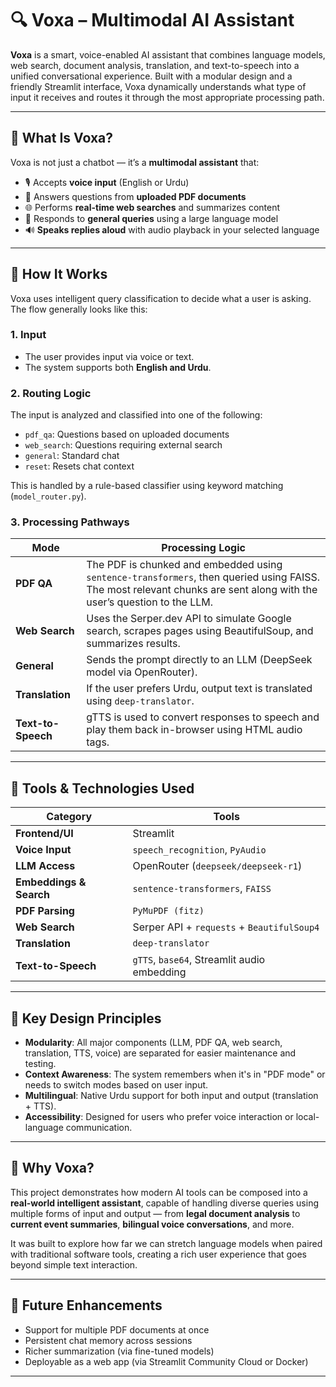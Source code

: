 # 🔍 Voxa – Multimodal AI Assistant

**Voxa** is a smart, voice-enabled AI assistant that combines language models, web search, document analysis, translation, and text-to-speech into a unified conversational experience. Built with a modular design and a friendly Streamlit interface, Voxa dynamically understands what type of input it receives and routes it through the most appropriate processing path.

---

## 🧠 What Is Voxa?

Voxa is not just a chatbot — it’s a **multimodal assistant** that:

- 🎙️ Accepts **voice input** (English or Urdu)
- 📄 Answers questions from **uploaded PDF documents**
- 🌐 Performs **real-time web searches** and summarizes content
- 🧠 Responds to **general queries** using a large language model
- 🔊 **Speaks replies aloud** with audio playback in your selected language

---

## 🧩 How It Works

Voxa uses intelligent query classification to decide what a user is asking. The flow generally looks like this:

### 1. **Input**
- The user provides input via voice or text.
- The system supports both **English and Urdu**.

### 2. **Routing Logic**
The input is analyzed and classified into one of the following:
- `pdf_qa`: Questions based on uploaded documents
- `web_search`: Questions requiring external search
- `general`: Standard chat
- `reset`: Resets chat context

This is handled by a rule-based classifier using keyword matching (`model_router.py`).

### 3. **Processing Pathways**

| Mode | Processing Logic |
|------|------------------|
| **PDF QA** | The PDF is chunked and embedded using `sentence-transformers`, then queried using FAISS. The most relevant chunks are sent along with the user’s question to the LLM. |
| **Web Search** | Uses the Serper.dev API to simulate Google search, scrapes pages using BeautifulSoup, and summarizes results. |
| **General** | Sends the prompt directly to an LLM (DeepSeek model via OpenRouter). |
| **Translation** | If the user prefers Urdu, output text is translated using `deep-translator`. |
| **Text-to-Speech** | gTTS is used to convert responses to speech and play them back in-browser using HTML audio tags. |

---

## 🧰 Tools & Technologies Used

| Category | Tools |
|---------|-------|
| **Frontend/UI** | Streamlit |
| **Voice Input** | `speech_recognition`, `PyAudio` |
| **LLM Access** | OpenRouter (`deepseek/deepseek-r1`) |
| **Embeddings & Search** | `sentence-transformers`, `FAISS` |
| **PDF Parsing** | `PyMuPDF (fitz)` |
| **Web Search** | Serper API + `requests` + `BeautifulSoup4` |
| **Translation** | `deep-translator` |
| **Text-to-Speech** | `gTTS`, `base64`, Streamlit audio embedding |

---

## 🎯 Key Design Principles

- **Modularity**: All major components (LLM, PDF QA, web search, translation, TTS, voice) are separated for easier maintenance and testing.
- **Context Awareness**: The system remembers when it's in "PDF mode" or needs to switch modes based on user input.
- **Multilingual**: Native Urdu support for both input and output (translation + TTS).
- **Accessibility**: Designed for users who prefer voice interaction or local-language communication.

---

## 💬 Why Voxa?

This project demonstrates how modern AI tools can be composed into a **real-world intelligent assistant**, capable of handling diverse queries using multiple forms of input and output — from **legal document analysis** to **current event summaries**, **bilingual voice conversations**, and more.

It was built to explore how far we can stretch language models when paired with traditional software tools, creating a rich user experience that goes beyond simple text interaction.

---

## 🏁 Future Enhancements

- Support for multiple PDF documents at once
- Persistent chat memory across sessions
- Richer summarization (via fine-tuned models)
- Deployable as a web app (via Streamlit Community Cloud or Docker)

---

